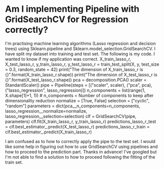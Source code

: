 
# Am I implementing Pipeline with GridSearchCV for Regression correctly?

I'm practising machine learning algorithms (Lasso regression and decision trees) using Sklearn.pipeline and Sklearn.model_selection.GridSearchCV. I have split my dataset into training and test set. The following is my code. I wanted to know if my application was correct.
X_train_lasso_r, X_test_lasso_r, y_train_lasso_r, y_test_lasso_r = train_test_split(X, y, test_size = 0.3, random_state = 42)
print("The dimension of X_train_lasso_r is {}".format(X_train_lasso_r.shape))
print("The dimension of X_test_lasso_r is {}".format(X_test_lasso_r.shape))
pca = decomposition.PCA()
scaler = StandardScaler()
pipe = Pipeline(steps = [("scaler", scaler), ("pca", pca), ("lasso_regression", lasso_regression)])
n_components = list(range(1, X.shape[1]+1, 1)) # n_components = Number of components to keep after dimensionality reduction
normalize = [True, False]
selection = ["cyclic", "random"]
parameters = dict(pca__n_components=n_components, lasso_regression__normalize=normalize, lasso_regression__selection=selection)
clf = GridSearchCV(pipe, parameters)
clf.fit(X_train_lasso_r, y_train_lasso_r)
predictions_lasso_r_test = clf.best_estimator_.predict(X_test_lasso_r)
predictions_lasso_r_train = clf.best_estimator_.predict(X_train_lasso_r)

I am confused as to how to correctly apply the pipe to the test set. I would like some help in figuring out how to use GridSearchCV using pipelines and how to proceed to the prediction part. Thanks in advance!
I've googled but I'm not able to find a solution to how to proceed following the fitting of the train set.

        